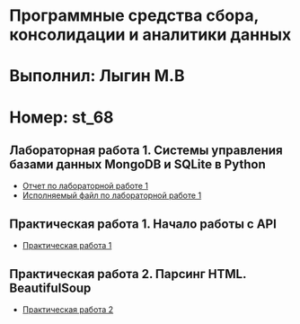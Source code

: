# Программные средства сбора, консолидации и аналитики данных
# Выполнил: Лыгин М.В
# Номер: st_68

## Лабораторная работа 1. Системы управления базами данных MongoDB и SQLite в Python
- [Отчет по лабораторной работе 1](/Lab1.docx)
- [Исполняемый файл по лабораторной работе 1](Lab1MV.ipynb)


## Практическая работа 1. Начало работы с API
- [Практическая работа 1](/PW_01_Lygin.ipynb)

## Практическая работа 2. Парсинг HTML. BeautifulSoup
- [Практическая работа 2](/PW_02_Lygin.ipynb)
